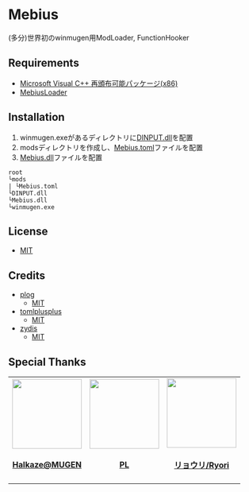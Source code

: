 Mebius
============================
(多分)世界初のwinmugen用ModLoader, FunctionHooker

## Requirements
* [Microsoft Visual C++ 再頒布可能パッケージ(x86)](https://aka.ms/vs/17/release/vc_redist.x86.exe)
* [MebiusLoader](https://github.com/takexaz/MebiusLoader/releases/latest)

## Installation
1. winmugen.exeがあるディレクトリに[DINPUT.dll](https://github.com/takexaz/MebiusLoader/releases/latest/download/DINPUT.dll)を配置
2. modsディレクトリを作成し、[Mebius.toml](https://github.com/takexaz/Mebius/releases/download/0.0.2/Mebius.toml)ファイルを配置
3. [Mebius.dll](https://github.com/takexaz/Mebius/releases/latest/download/Mebius.dll)ファイルを配置
```
root
└mods
| └Mebius.toml
└DINPUT.dll
└Mebius.dll
└winmugen.exe
```
## License
* [MIT](LICENSE.txt)

## Credits
- [plog](https://github.com/SergiusTheBest/plog)
    - [MIT](https://github.com/SergiusTheBest/plog/blob/199734337bec45e72956c4e82f848a716cbf7ac3/LICENSE)
- [tomlplusplus](https://github.com/marzer/tomlplusplus)
    - [MIT](https://github.com/marzer/tomlplusplus/blob/d8fa9a1fddc90254cac2366dde23f0b613bc1280/LICENSE)
- [zydis](https://github.com/zyantific/zydis)
    - [MIT](https://github.com/zyantific/zydis/blob/ba1e3cf3a64f668790164c005d1ee52f3d77cf76/LICENSE)

## Special Thanks
<table id='credit'>
<tr>
<td id='HalkazeMUGEN'>
<a href="https://github.com/HalkazeMUGEN">
    <img src="https://github.com/HalkazeMUGEN.png" width='140px;'>
</a>
<h4 align='center'><a href='https://twitter.com/i/user/1411391549502492679'>Halkaze@MUGEN</a></h4>
</td>
<td id='PL'>
<a href="https://github.com/purpuraBib">
    <img src="https://github.com/purpuraBib.png" width='140px;'>
</a>
<h4 align='center'><a href='https://twitter.com/i/user/1005782550814445568'>PL</a></h4>
</td>
<td id='Ryori514'>
<a href="https://github.com/Ryori514">
    <img src="https://github.com/Ryori514.png" width='140px;'>
</a>
<h4 align='center'><a href='https://twitter.com/i/user/845146560887324673'>リョウリ/Ryori</a></h4>
</td>
</tr>
</table>